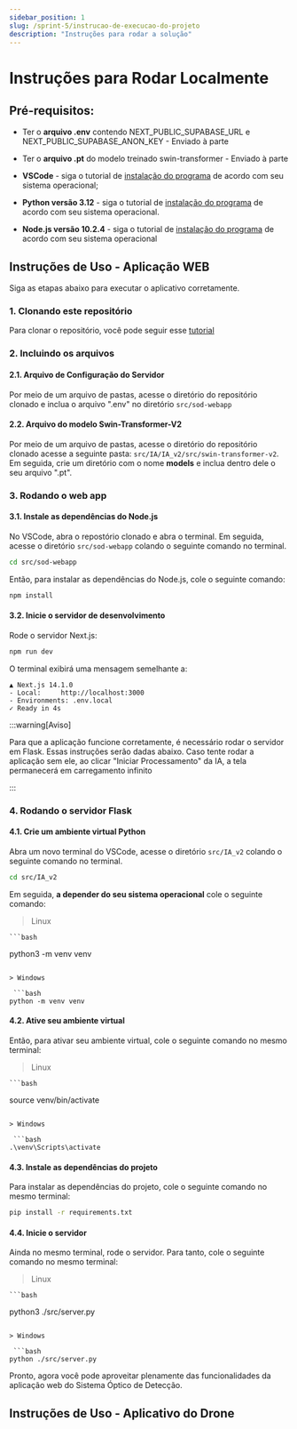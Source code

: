 ```yaml
---
sidebar_position: 1
slug: /sprint-5/instrucao-de-execucao-do-projeto
description: "Instruções para rodar a solução"
---
```


# Instruções para Rodar Localmente

## Pré-requisitos:

- Ter o **arquivo .env** contendo NEXT_PUBLIC_SUPABASE_URL e NEXT_PUBLIC_SUPABASE_ANON_KEY - Enviado à parte

- Ter o **arquivo .pt** do modelo treinado swin-transformer - Enviado à parte

- **VSCode** - siga o tutorial de [instalação do programa](https://code.visualstudio.com/download) de acordo com seu sistema operacional;

- **Python versão 3.12** - siga o tutorial de [instalação do programa](https://www.python.org/downloads/) de acordo com seu sistema operacional.

- **Node.js versão 10.2.4** - siga o tutorial de [instalação do programa](https://www.alura.com.br/artigos/como-instalar-node-js-windows-linux-macos?srsltid=AfmBOoqVZEMYaSsrE_4sn2D9QqTGAvX3bEoZqMKl89EliXOpbcJedDGa) de acordo com seu sistema operacional

## Instruções de Uso - Aplicação WEB

Siga as etapas abaixo para executar o aplicativo corretamente.

### 1. Clonando este repositório

Para clonar o repositório, você pode seguir esse [tutorial](https://docs.github.com/pt/repositories/creating-and-managing-repositories/cloning-a-repository)

### 2. Incluindo os arquivos

#### 2.1. Arquivo de Configuração do Servidor 

Por meio de um arquivo de pastas, acesse o diretório do repositório clonado e inclua o arquivo ".env" no diretório ``src/sod-webapp``

#### 2.2. Arquivo do modelo Swin-Transformer-V2

Por meio de um arquivo de pastas, acesse o diretório do repositório clonado acesse a seguinte pasta: ``src/IA/IA_v2/src/swin-transformer-v2``. Em seguida, crie um diretório com o nome **models** e inclua dentro dele o seu arquivo ".pt".

### 3. Rodando o web app

#### 3.1. Instale as dependências do Node.js

No VSCode, abra o repostório clonado e abra o terminal. Em seguida, acesse o diretório ``src/sod-webapp`` colando o seguinte comando no terminal.

   ```bash
   cd src/sod-webapp
   ```

Então, para instalar as dependências do Node.js, cole o seguinte comando:

   ```bash
   npm install
   ```
#### 3.2. Inicie o servidor de desenvolvimento 

Rode o servidor Next.js:


```bash
npm run dev
```


O terminal exibirá uma mensagem semelhante a:


```
▲ Next.js 14.1.0
- Local:     http://localhost:3000
- Environments: .env.local
✓ Ready in 4s
```

:::warning[Aviso]

Para que a aplicação funcione corretamente, é necessário rodar o servidor em Flask. Essas instruções serão dadas abaixo. Caso tente rodar a aplicação sem ele, ao clicar "Iniciar Processamento" da IA, a tela permanecerá em carregamento infinito

:::

### 4. Rodando o servidor Flask

#### 4.1. Crie um ambiente virtual Python

Abra um novo terminal do VSCode, acesse o diretório ``src/IA_v2`` colando o seguinte comando no terminal.

   ```bash
   cd src/IA_v2
   ```

Em seguida, **a depender do seu sistema operacional** cole o seguinte comando:

> Linux

    ```bash
   python3 -m venv venv
   ```

> Windows 

    ```bash
   python -m venv venv
   ```

#### 4.2. Ative seu ambiente virtual

Então, para ativar seu ambiente virtual, cole o seguinte comando no mesmo terminal:

> Linux

    ```bash
   source venv/bin/activate
   ```

> Windows 

    ```bash
   .\venv\Scripts\activate
   ```

#### 4.3. Instale as dependências do projeto

Para instalar as dependências do projeto, cole o seguinte comando no mesmo terminal:

   ```bash
   pip install -r requirements.txt
   ```

#### 4.4. Inicie o servidor

Ainda no mesmo terminal, rode o servidor. Para tanto, cole o seguinte comando no mesmo terminal:

> Linux

    ```bash
   python3 ./src/server.py
   ```

> Windows 

    ```bash
   python ./src/server.py
   ```

Pronto, agora você pode aproveitar plenamente das funcionalidades da aplicação web do Sistema Óptico de Detecção.

## Instruções de Uso - Aplicativo do Drone



